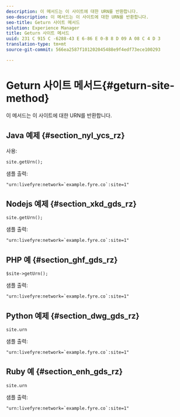 ```yaml
---
description: 이 메서드는 이 사이트에 대한 URN를 반환합니다.
seo-description: 이 메서드는 이 사이트에 대한 URN를 반환합니다.
seo-title: Geturn 사이트 메서드
solution: Experience Manager
title: Geturn 사이트 메서드
uuid: 231 C 915 C -6288-43 E 6-86 E 0-B 8 D 09 A 08 C 4 D 3
translation-type: tm+mt
source-git-commit: 566ea2587f101202045488e9f4edf73ece100293

---
```



# Geturn 사이트 메서드{#geturn-site-method}

이 메서드는 이 사이트에 대한 URN를 반환합니다.

## Java 예제 {#section_nyl_ycs_rz}

사용:

```
site.getUrn();
```

샘플 출력:

```
"urn:livefyre:network=`example.fyre.co`:site=1" 
```

## Nodejs 예제 {#section_xkd_gds_rz}

```
site.getUrn(); 
```

샘플 출력:

```
"urn:livefyre:network=`example.fyre.co`:site=1" 
```

## PHP 예 {#section_ghf_gds_rz}

```
$site->getUrn(); 
```

샘플 출력:

```
"urn:livefyre:network=`example.fyre.co`:site=1" 
```

## Python 예제 {#section_dwg_gds_rz}

```
site.urn 
```

샘플 출력:

```
"urn:livefyre:network=`example.fyre.co`:site=1" 
```

## Ruby 예 {#section_enh_gds_rz}

```
site.urn 
```

샘플 출력:

```
"urn:livefyre:network=`example.fyre.co`:site=1"
```

